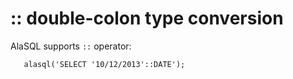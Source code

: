 # :: double-colon type conversion

AlaSQL supports ```::``` operator:
```
   alasql('SELECT '10/12/2013'::DATE');
```